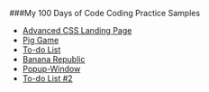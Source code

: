 ###My 100 Days of Code Coding Practice Samples
<br>

* [Advanced CSS Landing Page](https://nuovodw.github.io/My100DaysOfCode/Code%20Practice/Advanced_CSS/index.html)
* [Pig Game](https://nuovodw.github.io/My100DaysOfCode/Code%20Practice/Pig_Game/) 
* [To-do List](https://nuovodw.github.io/My100DaysOfCode/Code%20Practice/To_Do_List/)
* [Banana Republic](https://nuovodw.github.io/My100DaysOfCode/Code%20Practice/Banana_Republic/)
* [Popup-Window](https://nuovodw.github.io/My100DaysOfCode/Code%20Practice/Popup_window/)
* [To-do List #2](https://nuovodw.github.io/My100DaysOfCode/Code%20Practice/TodoList2/)


